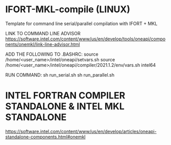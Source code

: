 # IFORT-MKL-compile (LINUX)
Template for command line serial/parallel compilation with IFORT + MKL

LINK TO COMMAND LINE ADVISOR
https://software.intel.com/content/www/us/en/develop/tools/oneapi/components/onemkl/link-line-advisor.html

ADD THE FOLLOWING TO .BASHRC:
source /home/<user_name>/intel/oneapi/setvars.sh 
source /home/<user_name>/intel/oneapi/compiler/2021.1.2/env/vars.sh intel64

RUN COMMAND:
sh run_serial.sh
sh run_parallel.sh

# INTEL FORTRAN COMPILER STANDALONE & INTEL MKL STANDALONE
https://software.intel.com/content/www/us/en/develop/articles/oneapi-standalone-components.html#onemkl
